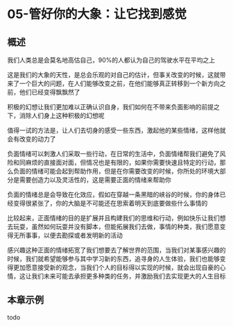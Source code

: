 # 05-管好你的大象：让它找到感觉


## 概述

我们人类总是会莫名地高估自己，90%的人都认为自己的驾驶水平在平均之上

这是我们的大象的天性，是总会乐观的对自己的估计，但事关改变的时候，这就带来了一个巨大的问题，在人们能够改变之前，在他们能够真正转移到一个新方向之前，他们已经变得飘飘然了

积极的幻想让我们更加难以正确认识自身，我们如何在不带来负面影响的前提之下，消除人们身上这种积极的幻想呢

值得一试的方法是，让人们去切身的感受一些东西，激起他的某些情绪，这样他就会有改变的动力了

负面情绪可以刺激人们采取一些行动，在日常的生活中，负面情绪帮我们避免了风险和同麻烦的直接面对面，但情况也是有限的，如果你需要快速且特定的行动，那么负面的情绪可能会起到帮助作用，但是在你需要改变的时候，你所处的环境大部分是需要创造力以及灵活性的，这是需要正面的情绪来帮助你

负面的情绪总是会导致在化效应，假如在穿越一条黑暗的峡谷的时候，你的身体已经变得很紧张了，你的大脑是不可能还在思索着明天到底要做些什么事情的

比较起来，正面情绪的目的是扩展并且构建我们的思维和行动，例如快乐让我们想去玩耍，虽然如何玩耍并没有脚本，但能拓展我们去做，事情的种类，我们愿意变得无所事事，以便去勘探或者发明新的活动

感兴趣这种正面的情绪拓宽了我们想要去了解世界的范围，当我们对某事感兴趣的时候，我们就希望能够参与其中学习新的东西，追寻身的人生体验，我们也能够变得更加愿意接受新的观念，当我们个人的目标得以实现的时候，就会出现自豪的心情，这让我们未来可能去承担更多种类的任务，并激励我们去实现更大的人生目标

## 本章示例

todo